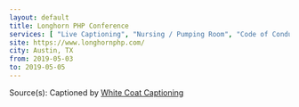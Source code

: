```yaml
---
layout: default
title: Longhorn PHP Conference
services: [ "Live Captioning", "Nursing / Pumping Room", "Code of Conduct" ]
site: https://www.longhornphp.com/
city: Austin, TX
from: 2019-05-03
to: 2019-05-05
---
```


Source(s): Captioned by [White Coat Captioning](http://www.whitecoatcaptioning.com/)